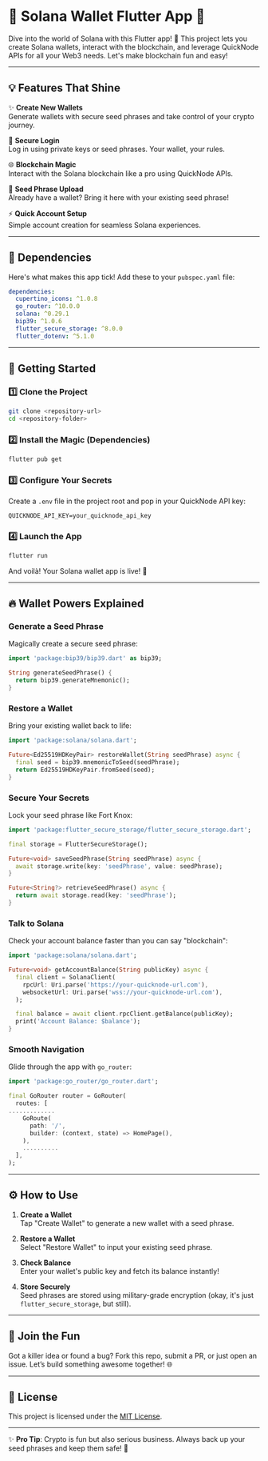 # 🌟 Solana Wallet Flutter App 🌟

Dive into the world of Solana with this Flutter app! 🚀 This project lets you create Solana wallets, interact with the blockchain, and leverage QuickNode APIs for all your Web3 needs. Let's make blockchain fun and easy! 

---

## 💡 Features That Shine

✨ **Create New Wallets**  
Generate wallets with secure seed phrases and take control of your crypto journey.  

🔐 **Secure Login**  
Log in using private keys or seed phrases. Your wallet, your rules.  

🌐 **Blockchain Magic**  
Interact with the Solana blockchain like a pro using QuickNode APIs.  

📖 **Seed Phrase Upload**  
Already have a wallet? Bring it here with your existing seed phrase!  

⚡ **Quick Account Setup**  
Simple account creation for seamless Solana experiences.  

---

## 🔧 Dependencies

Here's what makes this app tick! Add these to your `pubspec.yaml` file:

```yaml
dependencies:
  cupertino_icons: ^1.0.8
  go_router: ^10.0.0
  solana: ^0.29.1
  bip39: ^1.0.6
  flutter_secure_storage: ^8.0.0
  flutter_dotenv: ^5.1.0
```

---

## 🚀 Getting Started

### 1️⃣ Clone the Project

```bash
git clone <repository-url>
cd <repository-folder>
```

### 2️⃣ Install the Magic (Dependencies)

```bash
flutter pub get
```

### 3️⃣ Configure Your Secrets

Create a `.env` file in the project root and pop in your QuickNode API key:

```env
QUICKNODE_API_KEY=your_quicknode_api_key
```

### 4️⃣ Launch the App

```bash
flutter run
```

And voilà! Your Solana wallet app is live! 🎉

---

## 🔥 Wallet Powers Explained

### **Generate a Seed Phrase**
Magically create a secure seed phrase:

```dart
import 'package:bip39/bip39.dart' as bip39;

String generateSeedPhrase() {
  return bip39.generateMnemonic();
}
```

### **Restore a Wallet**
Bring your existing wallet back to life:

```dart
import 'package:solana/solana.dart';

Future<Ed25519HDKeyPair> restoreWallet(String seedPhrase) async {
  final seed = bip39.mnemonicToSeed(seedPhrase);
  return Ed25519HDKeyPair.fromSeed(seed);
}
```

### **Secure Your Secrets**
Lock your seed phrase like Fort Knox:

```dart
import 'package:flutter_secure_storage/flutter_secure_storage.dart';

final storage = FlutterSecureStorage();

Future<void> saveSeedPhrase(String seedPhrase) async {
  await storage.write(key: 'seedPhrase', value: seedPhrase);
}

Future<String?> retrieveSeedPhrase() async {
  return await storage.read(key: 'seedPhrase');
}
```

### **Talk to Solana**
Check your account balance faster than you can say "blockchain":

```dart
import 'package:solana/solana.dart';

Future<void> getAccountBalance(String publicKey) async {
  final client = SolanaClient(
    rpcUrl: Uri.parse('https://your-quicknode-url.com'),
    websocketUrl: Uri.parse('wss://your-quicknode-url.com'),
  );

  final balance = await client.rpcClient.getBalance(publicKey);
  print('Account Balance: $balance');
}
```

### **Smooth Navigation**
Glide through the app with `go_router`:

```dart
import 'package:go_router/go_router.dart';

final GoRouter router = GoRouter(
  routes: [
.............
    GoRoute(
      path: '/',
      builder: (context, state) => HomePage(),
    ),
    ..........
  ],
);
```

---

## ⚙️ How to Use

1. **Create a Wallet**  
   Tap "Create Wallet" to generate a new wallet with a seed phrase.  

2. **Restore a Wallet**  
   Select "Restore Wallet" to input your existing seed phrase.  

3. **Check Balance**  
   Enter your wallet's public key and fetch its balance instantly!  

4. **Store Securely**  
   Seed phrases are stored using military-grade encryption (okay, it's just `flutter_secure_storage`, but still).

---

## 🎉 Join the Fun

Got a killer idea or found a bug? Fork this repo, submit a PR, or just open an issue. Let’s build something awesome together! 🌐

---

## 📜 License

This project is licensed under the [MIT License](LICENSE).  

---

✨ **Pro Tip**: Crypto is fun but also serious business. Always back up your seed phrases and keep them safe! 🔑

